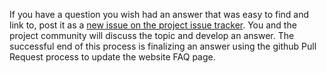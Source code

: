 If you have a question you wish had an answer that was easy to find and link to, post it as a <a href="https://github.com/garyseconomics/faq/issues/new">new issue on the project issue tracker</a>.
You and the project community will discuss the topic and develop an answer.
The successful end of this process is finalizing an answer using the github Pull Request process to update the website FAQ page.
